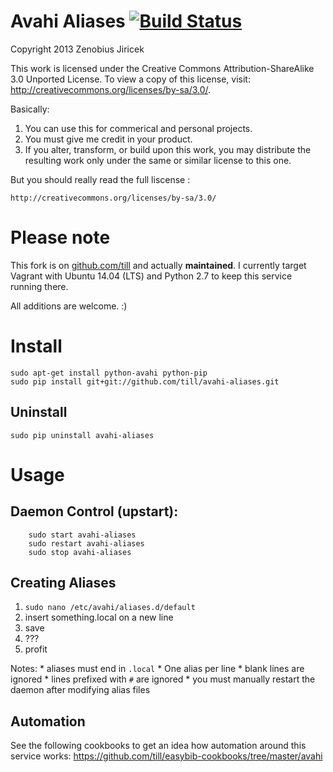 Avahi Aliases [![Build Status](https://travis-ci.org/till/avahi-aliases.svg?branch=topics%2Fmake-it-run)](https://travis-ci.org/till/avahi-aliases)
=============

Copyright 2013 Zenobius Jiricek

This work is licensed under the Creative Commons Attribution-ShareAlike 3.0 Unported License. To view a copy of this license, visit:
	http://creativecommons.org/licenses/by-sa/3.0/.

Basically:
 1. You can use this for commerical and personal projects.
 2. You must give me credit in your product.
 3. If you alter, transform, or build upon this work, you may
    distribute the resulting work only under the same or similar
    license to this one.

But you should really read the full liscense :

	http://creativecommons.org/licenses/by-sa/3.0/

# Please note

This fork is on [github.com/till](https://github.com/till) and actually **maintained**. I currently target Vagrant with Ubuntu 14.04 (LTS) and Python 2.7 to keep this service running there.

All additions are welcome. :)

# Install

```
sudo apt-get install python-avahi python-pip
sudo pip install git+git://github.com/till/avahi-aliases.git
```

## Uninstall

```
sudo pip uninstall avahi-aliases
```

# Usage

## Daemon Control (upstart):

```
	sudo start avahi-aliases
	sudo restart avahi-aliases
	sudo stop avahi-aliases
```

## Creating Aliases

1. `sudo nano /etc/avahi/aliases.d/default`
2. insert something.local on a new line
3. save
4. ???
5. profit

Notes:
	* aliases must end in `.local`
	* One alias per line
	* blank lines are ignored
	* lines prefixed with `#` are ignored
	* you must manually restart the daemon after modifying alias files

## Automation

See the following cookbooks to get an idea how automation around this service works:
https://github.com/till/easybib-cookbooks/tree/master/avahi